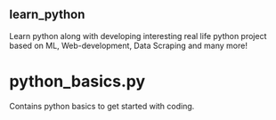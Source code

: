 ## learn_python
Learn python along with developing interesting real life python project based on ML, Web-development, Data Scraping and many more!

# python_basics.py
Contains python basics to get started with coding.
